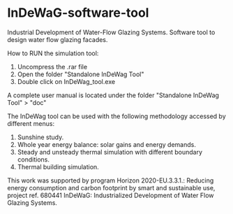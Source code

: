 # InDeWaG-software-tool
Industrial Development of Water-Flow Glazing Systems. Software tool to design water flow glazing facades. 

How to RUN the simulation tool: 
1) Uncompress the .rar file 
2) Open the folder "Standalone InDeWag Tool"
3) Double click on InDeWag_tool.exe

A complete user manual is located under the folder "Standalone InDeWag Tool" > "doc"

The InDeWag tool can be used with the following  methodology accessed by different menus: 
 1) Sunshine study. 
 2) Whole year energy balance: solar gains and energy demands. 
 3) Steady and unsteady thermal simulation with different boundary conditions.
 4) Thermal building simulation. 


This work was supported by program
Horizon 2020-EU.3.3.1.: Reducing energy consumption and carbon
footprint by smart and sustainable use, project ref. 680441 InDeWaG:
Industrialized Development of Water Flow Glazing Systems.
